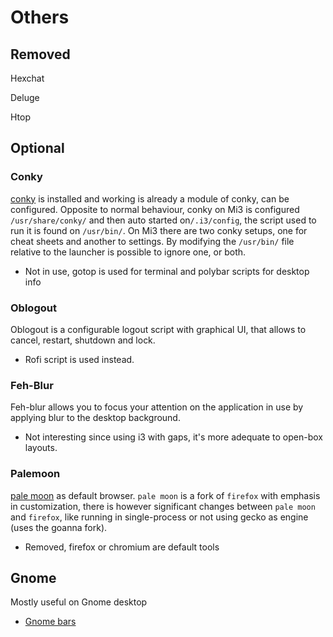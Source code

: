 # Others

## Removed

Hexchat

Deluge

Htop

## Optional

### Conky
[conky](https://github.com/brndnmtthws/conky) is installed and working is already a module of conky, can be configured. 
Opposite to normal behaviour, conky on Mi3 is configured `/usr/share/conky/` and then auto started on`/.i3/config`, the script used to run it is found on `/usr/bin/`.
On Mi3 there are two conky setups, one for cheat sheets and another to settings. By modifying the `/usr/bin/` file relative to the launcher is possible to ignore one, or both.
* Not in use, gotop is used for terminal and polybar scripts for desktop info

### Oblogout
Oblogout is a configurable logout script with graphical UI, that allows to cancel, restart, shutdown and lock.
* Rofi script is used instead.

### Feh-Blur
Feh-blur allows you to focus your attention on the application in use by applying blur to the desktop background.
* Not interesting since using i3 with gaps, it's more adequate to open-box layouts.

### Palemoon
[pale moon](https://github.com/MoonchildProductions/UXP) as default browser. `pale moon` is a fork of `firefox` with emphasis in customization, there is however significant changes between `pale moon` and `firefox`, like running in single-process or not using gecko as engine (uses the goanna fork).
* Removed, firefox or chromium are default tools

## Gnome
Mostly useful on Gnome desktop
* [Gnome bars](GNOME.md)
